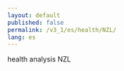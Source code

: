 ```yaml
---
layout: default
published: false
permalink: /v3_1/es/health/NZL/
lang: es
---
```


health analysis NZL
